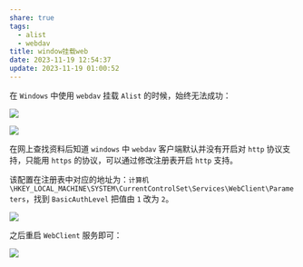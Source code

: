 ```yaml
---
share: true
tags:
  - alist
  - webdav
title: window挂载web
date: 2023-11-19 12:54:37
update: 2023-11-19 01:00:52
---
```

在 `Windows` 中使用 `webdav` 挂载 `Alist` 的时候，始终无法成功：

![](/images/IMG-window挂载web-20231119005454824.png)

![](/images/IMG-window挂载web-20231119005507621.png)

在网上查找资料后知道 `windows` 中 `webdav` 客户端默认并没有开启对 `http` 协议支持，只能用 `https` 的协议，可以通过修改注册表开启 `http` 支持。

该配置在注册表中对应的地址为：`计算机\HKEY_LOCAL_MACHINE\SYSTEM\CurrentControlSet\Services\WebClient\Parameters`，找到 `BasicAuthLevel` 把值由 `1` 改为 `2`。


![](/images/IMG-window挂载webdav-20231119130618610.png)

之后重启 `WebClient` 服务即可：

![](/images/IMG-window挂载webdav-20231119130651288.png)

